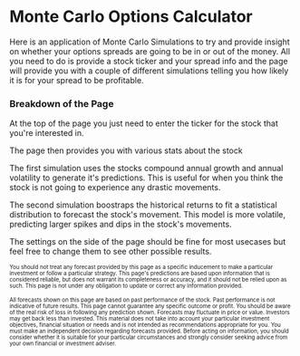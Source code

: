# Monte Carlo Options Calculator

Here is an application of Monte Carlo Simulations to try and provide insight on whether your options spreads are going to be in or out of the money. All you need to do is provide a stock ticker and your spread info and the page will provide you with a couple of different simulations telling you how likely it is for your spread to be profitable.

### Breakdown of the Page

At the top of the page you just need to enter the ticker for the stock that you're interested in.

The page then provides you with various stats about the stock

The first simulation uses the stocks compound annual growth and annual volatility to generate it's predictions. This is useful for when you think the stock is not going to experience any drastic movements.

The second simulation boostraps the historical returns to fit a statistical distribution to forecast the stock's movement. This model is more volatile, predicting larger spikes and dips in the stock's movements.

The settings on the side of the page should be fine for most usecases but feel free to change them to see other possible results.

<sup><sup>You should not treat any forecast provided by this page as a specific inducement to make a particular investment or follow a particular strategy. This page's predictions are based upon information that is considered reliable, but does not warrant its completeness or accuracy, and it should not be relied upon as such. This page is not under any obligation to update or correct any information provided.</sup></sup>

<sup><sup>All forecasts shown on this page are based on past performance of the stock. Past performance is not indicative of future results. This page cannot guarantee any specific outcome or profit. You should be aware of the real risk of loss in following any prediction shown. Forecasts may fluctuate in price or value. Investors may get back less than invested. This material does not take into account your particular investment objectives, financial situation or needs and is not intended as recommendations appropriate for you. You must make an independent decision regarding forecasts provided. Before acting on information, you should consider whether it is suitable for your particular circumstances and strongly consider seeking advice from your own financial or investment adviser.</sup></sup>